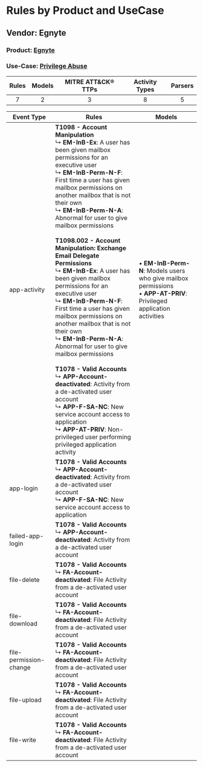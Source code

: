 Rules by Product and UseCase
============================
Vendor: Egnyte
--------------
### Product: [Egnyte](../ds_egnyte_egnyte.md)
### Use-Case: [Privilege Abuse](../../../../UseCases/uc_privilege_abuse.md)

| Rules | Models | MITRE ATT&CK® TTPs | Activity Types | Parsers |
|:-----:|:------:|:------------------:|:--------------:|:-------:|
|   7   |   2    |         3          |       8        |    5    |

| Event Type    | Rules    | Models    |
| ---- | ---- | ---- |
| app-activity    | <b>T1098 - Account Manipulation</b><br> ↳ <b>EM-InB-Ex</b>: A user has been given mailbox permissions for an executive user<br> ↳ <b>EM-InB-Perm-N-F</b>: First time a user has given mailbox permissions on another mailbox that is not their own<br> ↳ <b>EM-InB-Perm-N-A</b>: Abnormal for user to give mailbox permissions<br><br><b>T1098.002 - Account Manipulation: Exchange Email Delegate Permissions</b><br> ↳ <b>EM-InB-Ex</b>: A user has been given mailbox permissions for an executive user<br> ↳ <b>EM-InB-Perm-N-F</b>: First time a user has given mailbox permissions on another mailbox that is not their own<br> ↳ <b>EM-InB-Perm-N-A</b>: Abnormal for user to give mailbox permissions<br><br><b>T1078 - Valid Accounts</b><br> ↳ <b>APP-Account-deactivated</b>: Activity from a de-activated user account<br> ↳ <b>APP-F-SA-NC</b>: New service account access to application<br> ↳ <b>APP-AT-PRIV</b>: Non-privileged user performing privileged application activity |  • <b>EM-InB-Perm-N</b>: Models users who give mailbox permissions<br> • <b>APP-AT-PRIV</b>: Privileged application activities |
| app-login    | <b>T1078 - Valid Accounts</b><br> ↳ <b>APP-Account-deactivated</b>: Activity from a de-activated user account<br> ↳ <b>APP-F-SA-NC</b>: New service account access to application    |    |
| failed-app-login       | <b>T1078 - Valid Accounts</b><br> ↳ <b>APP-Account-deactivated</b>: Activity from a de-activated user account    |    |
| file-delete    | <b>T1078 - Valid Accounts</b><br> ↳ <b>FA-Account-deactivated</b>: File Activity from a de-activated user account    |    |
| file-download          | <b>T1078 - Valid Accounts</b><br> ↳ <b>FA-Account-deactivated</b>: File Activity from a de-activated user account    |    |
| file-permission-change | <b>T1078 - Valid Accounts</b><br> ↳ <b>FA-Account-deactivated</b>: File Activity from a de-activated user account    |    |
| file-upload    | <b>T1078 - Valid Accounts</b><br> ↳ <b>FA-Account-deactivated</b>: File Activity from a de-activated user account    |    |
| file-write    | <b>T1078 - Valid Accounts</b><br> ↳ <b>FA-Account-deactivated</b>: File Activity from a de-activated user account    |    |